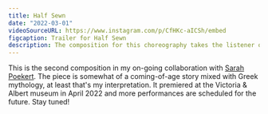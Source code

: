 ```yaml
---
title: Half Sewn 
date: "2022-03-01"
videoSourceURL: https://www.instagram.com/p/CfHKc-aICSh/embed
figcaption: Trailer for Half Sewn
description: The composition for this choreography takes the listener on a journey from warm, domestic sounds with female singing voices to a harsh, mechanical soundscape and back.   
---
```


This is the second composition in my on-going collaboration with <a rel="noopener noreferrer" target="_blank" href="https://www.thrivedance.co.uk/it-just-sort-of-happens-one-day">Sarah Poekert</a>. The piece is somewhat of a coming-of-age story mixed with Greek mythology, at least that's my interpretation. It premiered at the Victoria & Albert museum in April 2022 and more performances are scheduled for the future. Stay tuned! 